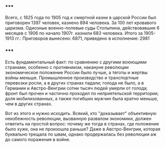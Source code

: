 
### ***
Всего, с 1825 года по 1905 год к смертной казни в царской России был приговорен 1397 человек, казнено 894 человека. За 100 лет кровавого царизма.
Одиозные военно-полевые суды Столыпина, действовавшие 6 месяцев с 1906 по начало 1907г. казнили 683 человека.
Итого за 1905-1913 гг.: Приговоров вынесено: 6871, приведено в исполнение: 2981

### ***
Есть фундаментальный факт: по сравнению с другими воюющими странами, особенно с противником, накануне революции экономическое положение России было лучше, а тяготы и жертвы войны меньше. Промышленное производство и транспортные перевозки росли, а в других странах падали; голода не было, а в Германии и Австро-Венгрии сотни тысяч людей умерли от голода; фронт был прочен и частично проходил по неприятельской территории; доля мобилизованных, а также погибших мужчин была кратно меньше, чем в других странах. 

Вот из этого и нужно исходить. Всякий, кто "доказывает" объективную неизбежность революции, вызванную развалом экономики, должен ответить на простой вопрос: почему же тогда в странах, где положение было хуже, она не произошла раньше? Даже в Австро-Венгрии, которая буквально трещала по швам, однако продержалась без революции аж до самого поражения в войне.
